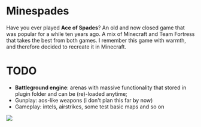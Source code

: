 # Minespades
Have you ever played **Ace of Spades**? An old and now closed game that was popular for a while ten years ago. A mix of Minecraft and Team Fortress that takes the best from both games. I remember this game with warmth, and therefore decided to recreate it in Minecraft.

# TODO
- **Battleground engine**: arenas with massive functionality that stored in plugin folder and can be (re)-loaded anytime;
- Gunplay: aos-like weapons (i don't plan this far by now)
- Gameplay: intels, airstrikes, some test basic maps and so on

![](https://answers.unity.com/storage/temp/148579-okwzqbx.png)
